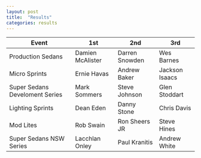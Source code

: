 ```yaml
---
layout: post
title:  "Results"
categories: results
---
```


| Event         | 1st           | 2nd   | 3rd     |
| ------------- |-------------  | ----- | ------- |
| Production Sedans | Damien McAlister | Darren Snowden | Wes Barnes |
| Micro Sprints | Ernie Havas | Andrew Baker | Jackson Isaacs |
| Super Sedans Develoment Series | Mark Sommers | Steve Johnson | Glen Stoddart |
| Lighting Sprints | Dean Eden | Danny Stone | Chris Davis |
| Mod Lites | Rob Swain | Ron Sheers JR | Steve Hines |
| Super Sedans NSW Series | Lacchlan Onley | Paul Kranitis | Andrew White |
